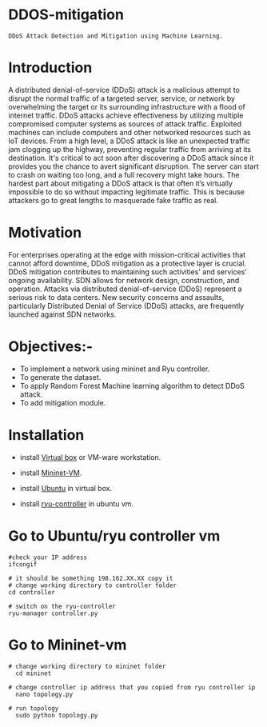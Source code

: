 # DDOS-mitigation
    DDoS Attack Detection and Mitigation using Machine Learning.
# Introduction
  A distributed denial-of-service (DDoS) attack is a malicious attempt to disrupt the normal traffic of a targeted server, service, or network by overwhelming the target or its surrounding infrastructure with a flood of internet traffic. DDoS attacks achieve effectiveness by utilizing multiple compromised computer systems as sources of attack traffic. Exploited machines can include computers and other networked resources such as IoT devices. From a high level, a DDoS attack is like an unexpected traffic jam clogging up the highway, preventing regular traffic from arriving at its destination. It's critical to act soon after discovering a DDoS attack since it provides you the chance to avert significant disruption. The server can start to crash on waiting too long, and a full recovery might take hours. The hardest part about mitigating a DDoS attack is that often it’s virtually impossible to do so without impacting legitimate traffic. This is because attackers go to great lengths to masquerade fake traffic as real.

# Motivation
  For enterprises operating at the edge with mission-critical activities that cannot afford downtime, DDoS mitigation as a protective layer is crucial. DDoS mitigation contributes to maintaining such activities' and services' ongoing availability. SDN allows for network design, construction, and operation. Attacks via distributed denial-of-service (DDoS) represent a serious risk to data centers. New security concerns and assaults, particularly Distributed Denial of Service (DDoS) attacks, are frequently launched against SDN networks.

# Objectives:-
* To implement a network using mininet and Ryu controller.
* To generate the dataset.
* To apply Random Forest Machine learning algorithm to detect DDoS attack.
* To add mitigation module.
# Installation
-  install [Virtual box](https://www.virtualbox.org/wiki/Downloads) or VM-ware workstation.

- install [Mininet-VM](https://github.com/mininet/mininet/releases/).

- install [Ubuntu](https://ubuntu.com/download/desktop) in virtual box.

- install [ryu-controller](https://ryu.readthedocs.io/en/latest/getting_started.html) in ubuntu vm.

# Go to Ubuntu/ryu controller vm
    #check your IP address
    ifcongif
   
    # it should be something 198.162.XX.XX copy it
    # change working directory to controller folder
    cd controller

    # switch on the ryu-controller
    ryu-manager controller.py

# Go to Mininet-vm

    # change working directory to mininet folder
      cd mininet

    # change controller ip address that you copied from ryu controller ip
      nano topology.py

    # run topology
      sudo python topology.py
